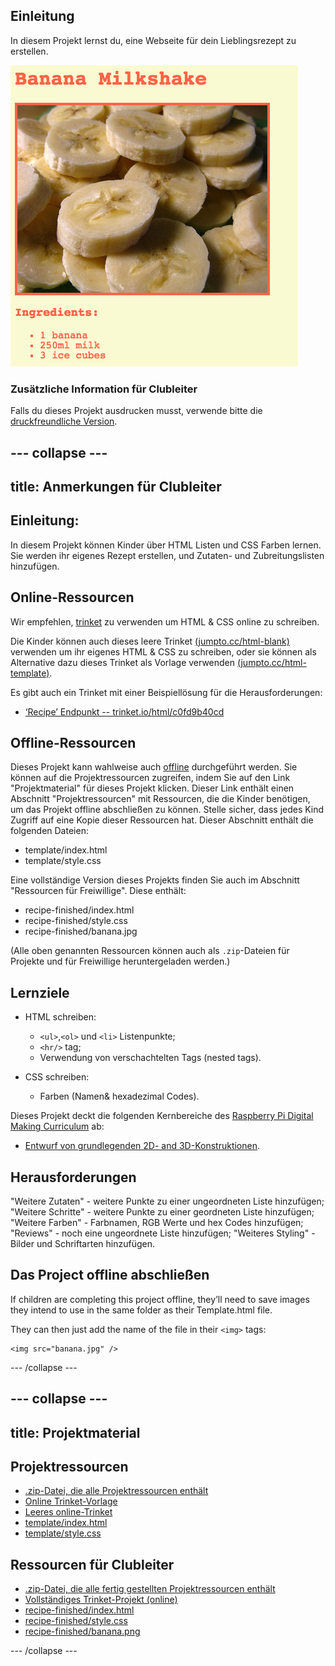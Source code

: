 ## Einleitung

In diesem Projekt lernst du, eine Webseite für dein Lieblingsrezept zu erstellen.

![Screenshot](images/recipe-final.png)

### Zusätzliche Information für Clubleiter

Falls du dieses Projekt ausdrucken musst, verwende bitte die [druckfreundliche Version](https://projects.raspberrypi.org/en/projects/recipe/print).

## \--- collapse \---

## title: Anmerkungen für Clubleiter

## Einleitung:

In diesem Projekt können Kinder über HTML Listen und CSS Farben lernen. Sie werden ihr eigenes Rezept erstellen, und Zutaten- und Zubreitungslisten hinzufügen.

## Online-Ressourcen

Wir empfehlen, [trinket](https://trinket.io/) zu verwenden um HTML & CSS online zu schreiben.

Die Kinder können auch dieses leere Trinket [(jumpto.cc/html-blank)](http://jumpto.cc/html-blank) verwenden um ihr eigenes HTML & CSS zu schreiben, oder sie können als Alternative dazu dieses Trinket als Vorlage verwenden [(jumpto.cc/html-template)](http://jumpto.cc/html-template).

Es gibt auch ein Trinket mit einer Beispiellösung für die Herausforderungen:

+ [‘Recipe’ Endpunkt -- trinket.io/html/c0fd9b40cd](https://trinket.io/html/c0fd9b40cd)

## Offline-Ressourcen

Dieses Projekt kann wahlweise auch [offline](https://www.codeclubprojects.org/en-GB/resources/webdev-working-offline/) durchgeführt werden. Sie können auf die Projektressourcen zugreifen, indem Sie auf den Link "Projektmaterial" für dieses Projekt klicken. Dieser Link enthält einen Abschnitt "Projektressourcen" mit Ressourcen, die die Kinder benötigen, um das Projekt offline abschließen zu können. Stelle sicher, dass jedes Kind Zugriff auf eine Kopie dieser Ressourcen hat. Dieser Abschnitt enthält die folgenden Dateien:

+ template/index.html
+ template/style.css

Eine vollständige Version dieses Projekts finden Sie auch im Abschnitt "Ressourcen für Freiwillige". Diese enthält:

+ recipe-finished/index.html
+ recipe-finished/style.css
+ recipe-finished/banana.jpg

(Alle oben genannten Ressourcen können auch als `.zip`-Dateien für Projekte und für Freiwillige heruntergeladen werden.)

## Lernziele

+ HTML schreiben:
    
    + `<ul>`,`<ol>` und `<li>` Listenpunkte;
    + `<hr/>` tag;
    + Verwendung von verschachtelten Tags (nested tags).

+ CSS schreiben:
    
    + Farben (Namen& hexadezimal Codes).

Dieses Projekt deckt die folgenden Kernbereiche des [Raspberry Pi Digital Making Curriculum](http://rpf.io/curriculum) ab:

+ [Entwurf von grundlegenden 2D- and 3D-Konstruktionen](https://www.raspberrypi.org/curriculum/design/creator).

## Herausforderungen

"Weitere Zutaten" - weitere Punkte zu einer ungeordneten Liste hinzufügen; "Weitere Schritte" - weitere Punkte zu einer geordneten Liste hinzufügen; "Weitere Farben" - Farbnamen, RGB Werte und hex Codes hinzufügen; "Reviews" - noch eine ungeordnete Liste hinzufügen; "Weiteres Styling" - Bilder und Schriftarten hinzufügen.

## Das Project offline abschließen

If children are completing this project offline, they’ll need to save images they intend to use in the same folder as their Template.html file.

They can then just add the name of the file in their `<img>` tags:

    <img src="banana.jpg" />
    

\--- /collapse \---

## \--- collapse \---

## title: Projektmaterial

## Projektressourcen

+ [.zip-Datei, die alle Projektressourcen enthält](resources/recipe-project-resources.zip)
+ [Online Trinket-Vorlage](http://jumpto.cc/trinket-template)
+ [Leeres online-Trinket](http://jumpto.cc/trinket-blank)
+ [template/index.html](resources/template-index.html)
+ [template/style.css](resources/template-style.css)

## Ressourcen für Clubleiter

+ [.zip-Datei, die alle fertig gestellten Projektressourcen enthält](resources/recipe-volunteer-resources.zip)
+ [Vollständiges Trinket-Projekt (online)](https://trinket.io/html/c0fd9b40cd)
+ [recipe-finished/index.html](resources/recipe-finished-index.html)
+ [recipe-finished/style.css](resources/recipe-finished-style.css)
+ [recipe-finished/banana.png](resources/recipe-finished-banana.png)

\--- /collapse \---